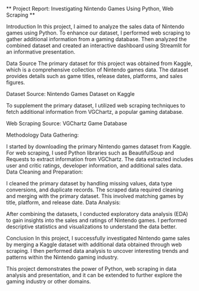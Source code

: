 ** Project Report: Investigating Nintendo Games Using Python, Web Scraping **

Introduction
In this project, I aimed to analyze the sales data of Nintendo games using Python. To enhance our dataset, I performed web scraping to gather additional information from a gaming database. Then analyzed the combined dataset and created an interactive dashboard using Streamlit for an informative presentation.

Data Source
The primary dataset for this project was obtained from Kaggle, which is a comprehensive collection of Nintendo games data. The dataset provides details such as game titles, release dates, platforms, and sales figures.

Dataset Source: Nintendo Games Dataset on Kaggle

To supplement the primary dataset, I utilized web scraping techniques to fetch additional information from VGChartz, a popular gaming database.

Web Scraping Source: VGChartz Game Database

Methodology
Data Gathering:

I started by downloading the primary Nintendo games dataset from Kaggle.
For web scraping, I used Python libraries such as BeautifulSoup and Requests to extract information from VGChartz. The data extracted includes user and critic ratings, developer information, and additional sales data.
Data Cleaning and Preparation:

I cleaned the primary dataset by handling missing values, data type conversions, and duplicate records.
The scraped data required cleaning and merging with the primary dataset. This involved matching games by title, platform, and release date.
Data Analysis:

After combining the datasets, I conducted exploratory data analysis (EDA) to gain insights into the sales and ratings of Nintendo games. I performed descriptive statistics and visualizations to understand the data better.


Conclusion
In this project, I successfully investigated Nintendo game sales by merging a Kaggle dataset with additional data obtained through web scraping. I then performed data analysis to uncover interesting trends and patterns within the Nintendo gaming industry. 

This project demonstrates the power of Python, web scraping in data analysis and presentation, and it can be extended to further explore the gaming industry or other domains.
